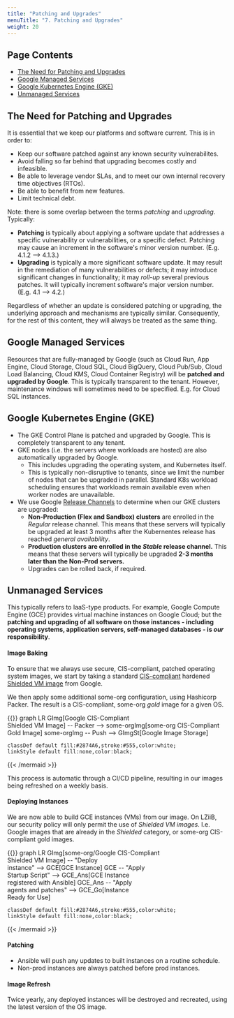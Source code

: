 ```yaml
---
title: "Patching and Upgrades"
menuTitle: "7. Patching and Upgrades"
weight: 20
---
```


## Page Contents

- [The Need for Patching and Upgrades](#the-need-for-patching-and-upgrades)
- [Google Managed Services](#google-managed-services)
- [Google Kubernetes Engine (GKE)](#google-kubernetes-engine-gke)
- [Unmanaged Services](#unmanaged-services)

## The Need for Patching and Upgrades

It is essential that we keep our platforms and software current. This is in order to:

- Keep our software patched against any known security vulnerabilites.
- Avoid falling so far behind that upgrading becomes costly and infeasible.
- Be able to leverage vendor SLAs, and to meet our own internal recovery time objectives (RTOs).
- Be able to benefit from new features.
- Limit technical debt.

Note: there is some overlap between the terms _patching_ and _upgrading_.  Typically:

- **Patching** is typically about applying a software update that addresses a specific vulnerability or vulnerabilities, or a specific defect. Patching may cause an increment in the software's minor version number. (E.g. 4.1.2 --> 4.1.3.)
- **Upgrading** is typically a more significant software update. It may result in the remediation of many vulnerabilities or defects; it may introduce significant changes in functionality; it may _roll-up_ several previous patches. It will typically increment software's major version number. (E.g. 4.1 --> 4.2.)

Regardless of whether an update is considered patching or upgrading, the underlying approach and mechanisms are typically similar. Consequently, for the rest of this content, they will always be treated as the same thing.

## Google Managed Services

Resources that are fully-managed by Google (such as Cloud Run, App Engine, Cloud Storage, Cloud SQL, Cloud BigQuery, Cloud Pub/Sub, Cloud Load Balancing, Cloud KMS, Cloud Container Registry) will be **patched and upgraded by Google**. This is typically transparent to the tenant. However, maintenance windows will sometimes need to be specified. E.g. for Cloud SQL instances.

## Google Kubernetes Engine (GKE)

- The GKE Control Plane is patched and upgraded by Google. This is completely transparent to any tenant.
- GKE nodes (i.e. the servers where workloads are hosted) are also automatically upgraded by Google.  
  - This includes upgrading the operating system, and Kubernetes itself.
  - This is typically non-disruptive to tenants, since we limit the number of nodes that can be upgraded in parallel. Standard K8s workload scheduling ensures that workloads remain available even when worker nodes are unavailable.
- We use Google [Release Channels](https://cloud.google.com/kubernetes-engine/docs/concepts/release-channels) to determine when our GKE clusters are upgraded:
  - **Non-Production (Flex and Sandbox) clusters** are enrolled in the _Regular_ release channel. This means that these servers will typically be upgraded at least 3 months after the Kubernentes release has reached _general availability_.
  - **Production clusters are enrolled in the _Stable_ release channel.** This means that these servers will typically be upgraded **2-3 months later than the Non-Prod servers.**
  - Upgrades can be rolled back, if required.

## Unmanaged Services

This typically refers to IaaS-type products. For example, Google Compute Engine (GCE) provides virtual machine instances on Google Cloud; but the **patching and upgrading of all software on those instances - including operating systems, application servers, self-managed databases - is _our_ responsibility**.

#### Image Baking

To ensure that we always use secure, CIS-compliant, patched operating system images, we start by taking a standard [CIS-compliant](https://cloud.google.com/container-optimized-os/docs/how-to/cis-compliance) hardened [Shielded VM image](https://cloud.google.com/compute/shielded-vm/docs/shielded-vm) from Google.

We then apply some additional some-org configuration, using Hashicorp Packer.  The result is a CIS-compliant, some-org _gold_ image for a given OS.

{{<mermaid align="left">}}
graph LR
    GImg[Google CIS-Compliant<br /> Shielded VM Image] -- Packer --> some-orgImg[some-org CIS-Compliant<br />Gold Image]
    some-orgImg -- Push --> GImgSt[Google Image Storage]

    classDef default fill:#2874A6,stroke:#555,color:white;    
    linkStyle default fill:none,color:black;
{{< /mermaid >}}

This process is automatic through a CI/CD pipeline, resulting in our images being refreshed on a weekly basis.

#### Deploying Instances

We are now able to build GCE instances (VMs) from our image.  On LZiiB, our security policy will only permit the use of _Shielded VM images_.  I.e. Google images that are already in the _Shielded_ category, or some-org CIS-compliant gold images.

{{<mermaid align="left">}}
graph LR
    GImg[some-org/Google CIS-Compliant<br /> Shielded VM Image] -- "Deploy<br />instance" --> GCE[GCE Instance]
    GCE -- "Apply<br/> Startup Script" --> GCE_Ans[GCE Instance<br /> registered with Ansible]
    GCE_Ans -- "Apply<br/> agents and patches" --> GCE_Go[Instance<br />Ready for Use]

    classDef default fill:#2874A6,stroke:#555,color:white;    
    linkStyle default fill:none,color:black;
{{< /mermaid >}}

#### Patching

- Ansible will push any updates to built instances on a routine schedule.  
- Non-prod instances are always patched before prod instances.

#### Image Refresh

Twice yearly, any deployed instances will be destroyed and recreated, using the latest version of the OS image.